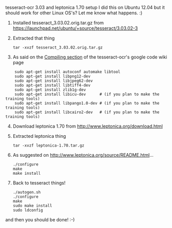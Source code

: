tesseract-ocr 3.03 and leptonica 1.70 setup 
I did this on Ubuntu 12.04 but it should work for other Linux OS's? Let me know what happens. :)

1. Installed tesseract_3.03.02.orig.tar.gz from https://launchpad.net/ubuntu/+source/tesseract/3.03.02-3

2. Extracted that thing
    ```
    tar -xvzf tesseract_3.03.02.orig.tar.gz
    ```

3. As said on the [Compiling section](https://code.google.com/p/tesseract-ocr/wiki/Compiling) of the tesseract-ocr's google code wiki page
```
    sudo apt-get install autoconf automake libtool
    sudo apt-get install libpng12-dev
    sudo apt-get install libjpeg62-dev
    sudo apt-get install libtiff4-dev
    sudo apt-get install zlib1g-dev
    sudo apt-get install libicu-dev      # (if you plan to make the training tools)
    sudo apt-get install libpango1.0-dev # (if you plan to make the training tools)
    sudo apt-get install libcairo2-dev   # (if you plan to make the training tools)
```

4. Download leptonica 1.70 from http://www.leptonica.org/download.html

5. Extracted leptonica thing
    ```
    tar -xvzf leptonica-1.70.tar.gz 
    ```
6. As suggested on http://www.leptonica.org/source/README.html...
    ```    
    ./configure 
    make 
    make install
    ```

7. Back to tesseract things!
    ```
    ./autogen.sh
    ./configure
    make
    sudo make install
    sudo ldconfig
    ```
and then you should be done! :-)
